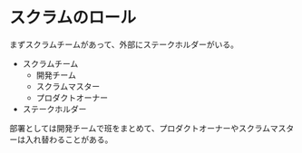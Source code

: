 # スクラムのロール

まずスクラムチームがあって、外部にステークホルダーがいる。

- スクラムチーム
  - 開発チーム
  - スクラムマスター
  - プロダクトオーナー
- ステークホルダー

部署としては開発チームで班をまとめて、プロダクトオーナーやスクラムマスターは入れ替わることがある。
